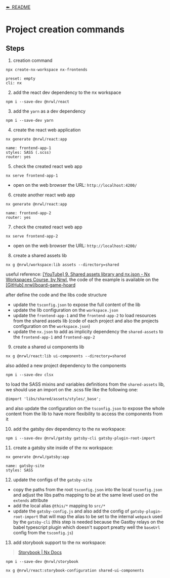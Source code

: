 [⬅️&nbsp;&nbsp;README](../README.md)

# Project creation commands

## Steps

1. creation command

`npx create-nx-workspace nx-frontends`

```
preset: empty
cli: nx
```

2. add the react dev dependency to the nx workspace

`npm i --save-dev @nrwl/react`

3. add the `yarn` as a dev dependency

`npm i --save-dev yarn`

4. create the react web application

`nx generate @nrwl/react:app`

```
name: frontend-app-1
styles: SASS (.scss)
router: yes
```

5. check the created react web app

`nx serve frontend-app-1`

- open on the web browser the URL: `http://localhost:4200/`

6. create another react web app

`nx generate @nrwl/react:app`

```
name: frontend-app-2
router: yes
```

7. check the created react web app

`nx serve frontend-app-2`

- open on the web browser the URL: `http://localhost:4200/`

8. create a shared assets lib

`nx g @nrwl/workspace:lib assets --directory=shared`

useful reference: [[YouTube] 9. Shared assets library and nx.json - Nx Workspaces Course, by Nrwl](https://youtu.be/LYjX2V-eQa8), the code of the example is available on the [[GitHub] nrwl/board-game-hoard](https://github.com/nrwl/board-game-hoard)

after define the code and the libs code structure

- update the `tsconfig.json` to expose the full content of the lib
- update the lib configuration on the `workspace.json`
- update the `frontend-app-1` and the `frontend-app-2` to load resources from the shared assets lib (code of each project and also the projects configuration on the `workspace.json`)
- update the `nx.json` to add as implicity dependency the `shared-assets` to the `frontend-app-1` and `frontend-app-2`

9. create a shared ui components lib

`nx g @nrwl/react:lib ui-components --directory=shared`

also added a new project dependency to the components

`npm i --save-dev clsx`

to load the SASS mixins and variables definitions from the `shared-assets` lib, we should use an import on the .scss file like the following one:

`@import 'libs/shared/assets/styles/_base';`

and also update the configuration on the `tsconfig.json` to expose the whole content from the lib to have more flexibility to access the components from it

10. add the gatsby dev dependency to the nx workspace:

`npm i --save-dev @nrwl/gatsby gatsby-cli gatsby-plugin-root-import`

11. create a gatsby site inside of the nx workspace:

`nx generate @nrwl/gatsby:app`

```
name: gatsby-site
styles: SASS
```

12. update the configs of the `gatsby-site`

- copy the paths from the root `tsconfig.json` into the local `tsconfig.json` and adjust the libs paths mapping to be at the same level used on the `extends` attribute
- add the local alias `@this/*` mapping to `src/*`
- update the `gatsby-config.js` and also add the config of `gatsby-plugin-root-import` that will map the alias to be set to the internal `webpack` used by the `gatsby-cli` (this step is needed because the Gastby relays on the babel typescript plugin which doesn't support preatty well the `baseUrl` config from the `tsconfig.js`)

13. add storybook support to the nx workspace:

> [Storybook | Nx Docs](https://nx.dev/latest/react/plugins/storybook/overview)

```
npm i --save-dev @nrwl/storybook

nx g @nrwl/react:storybook-configuration shared-ui-components
```
